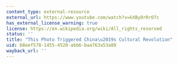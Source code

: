 ```yaml
---
content_type: external-resource
external_url: https://www.youtube.com/watch?v=kXByOrRrO7c
has_external_license_warning: true
license: https://en.wikipedia.org/wiki/All_rights_reserved
status: ''
title: "This Photo Triggered China\u2019s Cultural Revolution"
uid: 68eef578-1455-4520-abb6-baa763a53a89
wayback_url: ''
---
```


